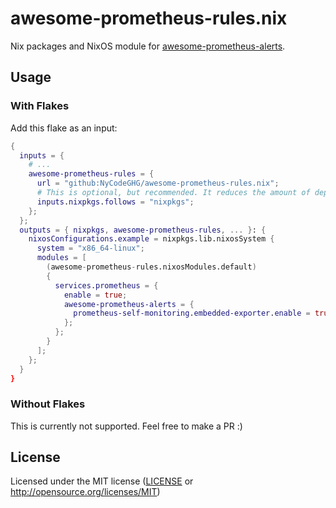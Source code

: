 # awesome-prometheus-rules.nix

Nix packages and NixOS module for [awesome-prometheus-alerts](https://github.com/samber/awesome-prometheus-alerts).

## Usage

### With Flakes

Add this flake as an input:

```nix
{
  inputs = {
    # ...
    awesome-prometheus-rules = {
      url = "github:NyCodeGHG/awesome-prometheus-rules.nix";
      # This is optional, but recommended. It reduces the amount of dependencies and clutter in your flake.lock
      inputs.nixpkgs.follows = "nixpkgs";
    };
  };
  outputs = { nixpkgs, awesome-prometheus-rules, ... }: {
    nixosConfigurations.example = nixpkgs.lib.nixosSystem {
      system = "x86_64-linux";
      modules = [
        (awesome-prometheus-rules.nixosModules.default)
        {
          services.prometheus = {
            enable = true;
            awesome-prometheus-alerts = {
              prometheus-self-monitoring.embedded-exporter.enable = true;
            };
          };
        }
      ];
    };
  }
}
```

### Without Flakes

This is currently not supported. Feel free to make a PR :)

## License

Licensed under the MIT license ([LICENSE](LICENSE) or http://opensource.org/licenses/MIT)
